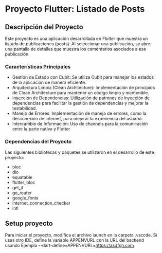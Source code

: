 # Proyecto Flutter: Listado de Posts

## Descripción del Proyecto

Este proyecto es una aplicación desarrollada en Flutter que muestra un listado de publicaciones (posts). Al seleccionar una publicación, se abre una pantalla de detalles que muestra los comentarios asociados a esa publicación.

### Características Principales
- Gestión de Estado con Cubit: Se utiliza Cubit para manejar los estados de la aplicación de manera eficiente.
- Arquitectura Limpia (Clean Architecture): Implementación de principios de Clean Architecture para mantener un código limpio y mantenible.
- Inyección de Dependencias: Utilización de patrones de inyección de dependencias para facilitar la gestión de dependencias y mejorar la testabilidad.
- Manejo de Errores: Implementación de manejo de errores, como la desconexión de internet, para mejorar la experiencia del usuario.
- Intercambio de Información: Uso de channels para la comunicación entre la parte nativa y Flutter

### Dependencias del Proyecto
Las siguientes bibliotecas y paquetes se utilizaron en el desarrollo de este proyecto:

- bloc
- dio
- equatable
- flutter_bloc
- get_it
- go_router
- google_fonts
- internet_connection_checker
- intl

## Setup proyecto
Para iniciar el proyecto, modifica el archivo launch en la carpeta .vscode. Si usas otro IDE, define la variable APPENVURL con la URL del backend usando Ejemplo --dart-define=APPENVURL=https://asdfgh.com
